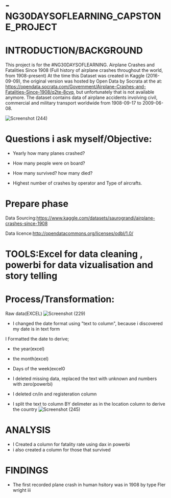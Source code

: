 # -NG30DAYSOFLEARNING_CAPSTONE_PROJECT

# INTRODUCTION/BACKGROUND
This project is for the #NG30DAYSOFLEARNING.
 Airplane Crashes and Fatalities Since 1908 (Full history of airplane crashes throughout the world, from 1908-present)
At the time this Dataset was created in Kaggle (2016-09-09), the original version was hosted by Open Data by Socrata at the at: https://opendata.socrata.com/Government/Airplane-Crashes-and-Fatalities-Since-1908/q2te-8cvq, but unfortunately that is not available anymore. The dataset contains data of airplane accidents involving civil, commercial and military transport worldwide from 1908-09-17 to 2009-06-08.

![Screenshot (244)](https://user-images.githubusercontent.com/107101960/178094902-a1e2c90b-eb45-463c-bb20-6bee7ca78d4e.png)

# Questions i ask myself/Objective:
* Yearly how many planes crashed?

* How many people were on board? 

* How many survived? how many died?


* Highest number of crashes by operator and Type of aircrafts.




# Prepare phase
 Data Sourcing:https://www.kaggle.com/datasets/saurograndi/airplane-crashes-since-1908


Data licence:http://opendatacommons.org/licenses/odbl/1.0/


# TOOLS:Excel for data cleaning , powerbi for data vizualisation and story telling

# Process/Transformation:
Raw data(EXCEL)
![Screenshot (229)](https://user-images.githubusercontent.com/107101960/177220559-49240700-01da-4306-b62b-fea536343599.png)
* I changed the date format using "text to column", because i discovered my date is in text form

 I Formatted the date to derive;
* the year(excel)

* the month(excel)

* Days of the week(excel0

* I deleted missing data, replaced the text with unknown and numbers with zero(powerbi)

* I deleted cn/in and registeration column

* I split the text to column BY delimeter as in the location column to derive the country
![Screenshot (245)](https://user-images.githubusercontent.com/107101960/178096280-e623f738-4a3a-4f05-8491-e88e10035135.png)



# ANALYSIS
 * I Created a column for fatality rate using dax in powerbi
 * i also created a column for those that survived
 
 
 
 
 
 # FINDINGS
 
 * The first recorded plane crash in human hsitory was in 1908 by type Fler wright iii
 
 

 




